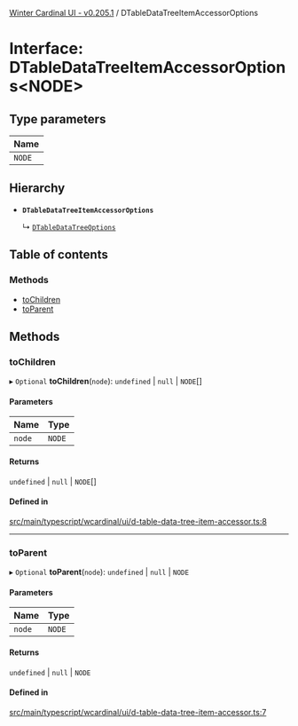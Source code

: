 [Winter Cardinal UI - v0.205.1](../index.md) / DTableDataTreeItemAccessorOptions

# Interface: DTableDataTreeItemAccessorOptions<NODE\>

## Type parameters

| Name |
| :------ |
| `NODE` |

## Hierarchy

- **`DTableDataTreeItemAccessorOptions`**

  ↳ [`DTableDataTreeOptions`](DTableDataTreeOptions.md)

## Table of contents

### Methods

- [toChildren](DTableDataTreeItemAccessorOptions.md#tochildren)
- [toParent](DTableDataTreeItemAccessorOptions.md#toparent)

## Methods

### toChildren

▸ `Optional` **toChildren**(`node`): `undefined` \| ``null`` \| `NODE`[]

#### Parameters

| Name | Type |
| :------ | :------ |
| `node` | `NODE` |

#### Returns

`undefined` \| ``null`` \| `NODE`[]

#### Defined in

[src/main/typescript/wcardinal/ui/d-table-data-tree-item-accessor.ts:8](https://github.com/winter-cardinal/winter-cardinal-ui/blob/v0.205.1/src/main/typescript/wcardinal/ui/d-table-data-tree-item-accessor.ts#L8)

___

### toParent

▸ `Optional` **toParent**(`node`): `undefined` \| ``null`` \| `NODE`

#### Parameters

| Name | Type |
| :------ | :------ |
| `node` | `NODE` |

#### Returns

`undefined` \| ``null`` \| `NODE`

#### Defined in

[src/main/typescript/wcardinal/ui/d-table-data-tree-item-accessor.ts:7](https://github.com/winter-cardinal/winter-cardinal-ui/blob/v0.205.1/src/main/typescript/wcardinal/ui/d-table-data-tree-item-accessor.ts#L7)
